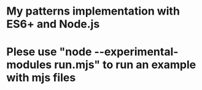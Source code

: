 # My patterns implementation with ES6+ and Node.js
# Plese use "node --experimental-modules run.mjs" to run an example with mjs files
